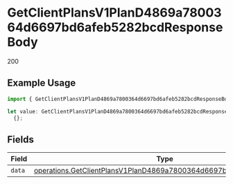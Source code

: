 # GetClientPlansV1PlanD4869a7800364d6697bd6afeb5282bcdResponseBody

200

## Example Usage

```typescript
import { GetClientPlansV1PlanD4869a7800364d6697bd6afeb5282bcdResponseBody } from "@dhaba/safepay-ts/models/operations";

let value: GetClientPlansV1PlanD4869a7800364d6697bd6afeb5282bcdResponseBody =
  {};
```

## Fields

| Field                                                                                                                                                      | Type                                                                                                                                                       | Required                                                                                                                                                   | Description                                                                                                                                                |
| ---------------------------------------------------------------------------------------------------------------------------------------------------------- | ---------------------------------------------------------------------------------------------------------------------------------------------------------- | ---------------------------------------------------------------------------------------------------------------------------------------------------------- | ---------------------------------------------------------------------------------------------------------------------------------------------------------- |
| `data`                                                                                                                                                     | [operations.GetClientPlansV1PlanD4869a7800364d6697bd6afeb5282bcdData](../../models/operations/getclientplansv1pland4869a7800364d6697bd6afeb5282bcddata.md) | :heavy_minus_sign:                                                                                                                                         | N/A                                                                                                                                                        |
